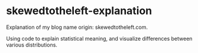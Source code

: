 # skewedtotheleft-explanation
Explanation of my blog name origin: skewedtotheleft.com.

Using code to explain statistical meaning, and visualize 
differences between various distributions.  


